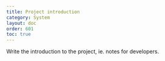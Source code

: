 ```yaml
---
title: Project introduction
category: System
layout: doc
order: 601
toc: true
---
```


Write the introduction to the project, ie. notes for developers.
